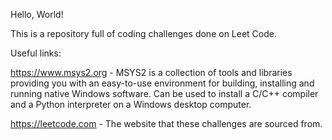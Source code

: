 Hello, World!

This is a repository full of coding challenges done on Leet Code.

Useful links:

https://www.msys2.org - MSYS2 is a collection of tools and libraries providing you with an easy-to-use environment for building, installing and running native Windows software. Can be used to install a C/C++ compiler and a Python interpreter on a Windows desktop computer. 

https://leetcode.com - The website that these challenges are sourced from.